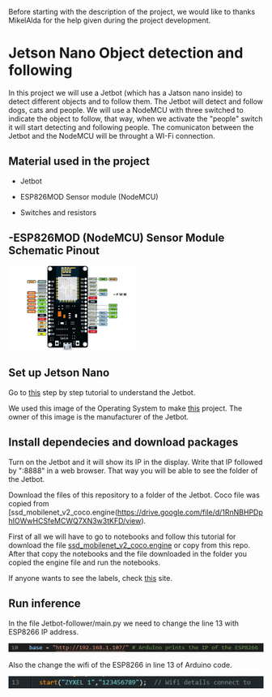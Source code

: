 Before starting with the description of the project, we would like to thanks MikelAlda for the help given during the project development.

# Jetson Nano Object detection and following

In this project we will use a Jetbot (which has a Jatson nano inside) to detect different objects and to follow them. The Jetbot will detect and follow dogs, cats and people.
We will use a NodeMCU with three switched to indicate the object to follow, that way, when we activate the "people" switch it will start detecting and following people. The comunicaton between the Jetbot and the NodeMCU will be throught a WI-Fi connection.

## Material used in the project
- Jetbot

- ESP826MOD Sensor module (NodeMCU)

- Switches and resistors

## -ESP826MOD (NodeMCU) Sensor Module Schematic Pinout
<img src="https://github.com/ElektronikaDonBosco/Blind-eye/blob/master/60893535def1e6e04c6f55b835bcd917.jpg" width=50% height=50%>

## Set up Jetson Nano

Go to [this](https://jetbot.org/master/) step by step tutorial to understand the Jetbot.

We used this image of the Operating System to make [this](https://drive.google.com/file/d/1G5nw0o3Q6E08xZM99ZfzQAe7-qAXxzHN/view) project. The owner of this image is the manufacturer of the Jetbot.

## Install dependecies and download packages

Turn on the Jetbot and it will show its IP in the display. Write that IP followed by ":8888" in a web browser. That way you will be able to see the folder of the Jetbot.

Download the files of this repository to a folder of the Jetbot. Coco file was copied from [ssd_mobilenet_v2_coco.engine(https://drive.google.com/file/d/1RnNBHPDphIOWwHCSfeMCWQ7XN3w3tKFD/view).

First of all we will have to go to notebooks and follow this tutorial for download the file [ssd_mobilenet_v2_coco.engine](https://drive.google.com/file/d/1RnNBHPDphIOWwHCSfeMCWQ7XN3w3tKFD/view) or copy from this repo. After that copy the notebooks and the file downloaded in the folder you copied the engine file and run the notebooks.



If anyone wants to see the labels, check [this](https://github.com/tensorflow/models/blob/master/research/object_detection/data/mscoco_complete_label_map.pbtxt) site.

## Run inference

In the file Jetbot-follower/main.py we need to change the line 13 with ESP8266 IP address.

![](assets/2023-05-03_101412.png)

Also the change the wifi of the ESP8266 in line 13 of Arduino code.

![](assets/2023-05-03_101304.png)
